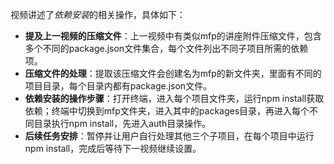 

视频讲述了*依赖安装*的相关操作，具体如下：

- **提及上一视频的压缩文件**：上一视频中有类似mfp的讲座附件压缩文件，包含多个不同的package.json文件集合，每个文件列出不同子项目所需的依赖项。
- **压缩文件的处理**：提取该压缩文件会创建名为mfp的新文件夹，里面有不同的项目目录，每个目录内都有package.json文件。
- **依赖安装的操作步骤**：打开终端，进入每个项目文件夹，运行npm install获取依赖；终端中切换到mfp文件夹，进入其中的packages目录，再进入每个不同目录执行npm install，先进入auth目录操作。
- **后续任务安排**：暂停并让用户自行处理其他三个子项目，在每个项目中运行npm install，完成后等待下一视频继续设置。
